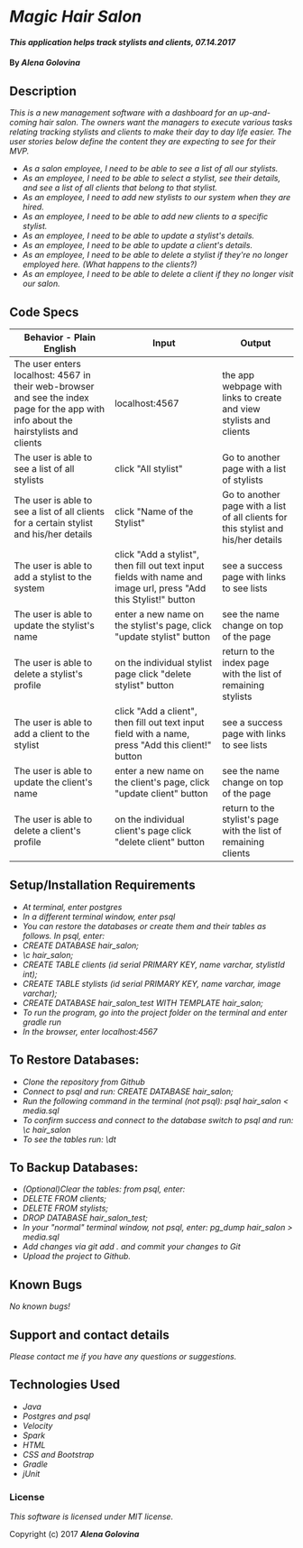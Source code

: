 # _Magic Hair Salon_

#### _This application helps track stylists and clients, 07.14.2017_

#### By _**Alena Golovina**_

## Description

_This is a new management software with a dashboard for an up-and-coming hair salon. The owners want the managers to execute various tasks relating tracking stylists and clients to make their day to day life easier. The user stories below define the content they are expecting to see for their MVP._
* _As a salon employee, I need to be able to see a list of all our stylists._
* _As an employee, I need to be able to select a stylist, see their details, and see a list of all clients that belong to that stylist._
* _As an employee, I need to add new stylists to our system when they are hired._
* _As an employee, I need to be able to add new clients to a specific stylist._
* _As an employee, I need to be able to update a stylist's details._
* _As an employee, I need to be able to update a client's details._
* _As an employee, I need to be able to delete a stylist if they're no longer employed here. (What happens to the clients?)_
* _As an employee, I need to be able to delete a client if they no longer visit our salon._

## Code Specs

|Behavior - Plain English|Input|Output|
|---|---|---|
|The user enters localhost: 4567 in their web-browser and see the index page for the app with info about the hairstylists and clients|localhost:4567|the app webpage with links to create and view stylists and clients|
|The user is able to see a list of all stylists|click "All stylist"|Go to another page with a list of stylists|
|The user is able to see a list of all clients for a certain stylist and his/her details|click "Name of the Stylist"|Go to another page with a list of all clients for this stylist and his/her details|
|The user is able to add a stylist to the system|click "Add a stylist", then fill out text input fields with name and image url, press "Add this Stylist!" button|see a success page with links to see lists|
|The user is able to update the stylist's name|enter a new name on the stylist's page, click "update stylist" button|see the name change on top of the page|
|The user is able to delete a stylist's profile|on the individual stylist page  click "delete stylist" button|return to the index page with the list of remaining stylists|
|The user is able to add a client to the stylist|click "Add a client", then fill out text input field with a name, press "Add this client!" button|see a success page with links to see lists|
|The user is able to update the client's name|enter a new name on the client's page, click "update client" button|see the name change on top of the page|
|The user is able to delete a client's profile|on the individual client's page  click "delete client" button|return to the stylist's page with the list of remaining clients|


## Setup/Installation Requirements

* _At terminal, enter postgres_
* _In a different terminal window, enter psql_
* _You can restore the databases or create them and their tables as follows. In psql, enter:_
* _CREATE DATABASE hair_salon;_
* _\c hair_salon;_
* _CREATE TABLE clients (id serial PRIMARY KEY, name varchar, stylistId int);_
* _CREATE TABLE stylists (id serial PRIMARY KEY, name varchar, image varchar);_
* _CREATE DATABASE hair_salon_test WITH TEMPLATE hair_salon;_
* _To run the program, go into the project folder on the terminal and enter gradle run_
* _In the browser, enter localhost:4567_

## To Restore Databases:
* _Clone the repository from Github_
* _Connect to psql and run: CREATE DATABASE hair_salon;_
* _Run the following command in the terminal (not psql): psql hair_salon < media.sql_
* _To confirm success and connect to the database switch to psql and run:  \c hair_salon_
* _To see the tables run: \dt_

## To Backup Databases:
* _(Optional)Clear the tables:  from psql, enter:_
* _DELETE FROM clients;_
* _DELETE FROM stylists;_
* _DROP DATABASE hair_salon_test;_
* _In your "normal" terminal window, not psql, enter: pg_dump hair_salon > media.sql_
* _Add changes via git add . and commit your changes to Git_
* _Upload the project to Github._

## Known Bugs

_No known bugs!_

## Support and contact details

_Please contact me if you have any questions or suggestions._

## Technologies Used

* _Java_
* _Postgres and psql_
* _Velocity_
* _Spark_
* _HTML_
* _CSS and Bootstrap_
* _Gradle_
* _jUnit_

### License

_This software is licensed under MIT license._

Copyright (c) 2017 **_Alena Golovina_**
